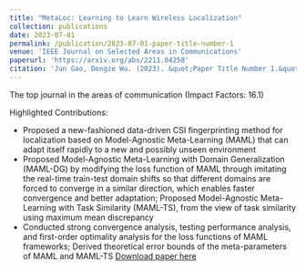 ```yaml
---
title: "MetaLoc: Learning to Learn Wireless Localization"
collection: publications
date: 2023-07-01
permalink: /publication/2023-07-01-paper-title-number-1
venue: 'IEEE Journal on Selected Areas in Communications'
paperurl: 'https://arxiv.org/abs/2211.04258'
citation: 'Jun Gao, Dongze Wu. (2023). &quot;Paper Title Number 1.&quot; <i>Journal 1</i>. 1(1).'
---
```


The top journal in the areas of communication (Impact Factors: 16.1)

Highlighted Contributions:
* Proposed a new-fashioned data-driven CSI fingerprinting method for localization based on Model-Agnostic Meta-Learning (MAML) that can adapt itself rapidly to a new and possibly unseen environment
* Proposed Model-Agnostic Meta-Learning with Domain Generalization (MAML-DG) by modifying the loss function of MAML through imitating the real-time train-test domain shifts so that different domains are forced to converge in a similar direction, which enables faster convergence and better adaptation; Proposed Model-Agnostic Meta-Learning with Task Similarity (MAML-TS), from the view of task similarity using maximum mean discrepancy
* Conducted strong convergence analysis, testing performance analysis, and first-order optimality analysis for the loss functions of MAML frameworks; Derived theoretical error bounds of the meta-parameters of MAML and MAML-TS
[Download paper here](http://academicpages.github.io/files/paper1.pdf)


